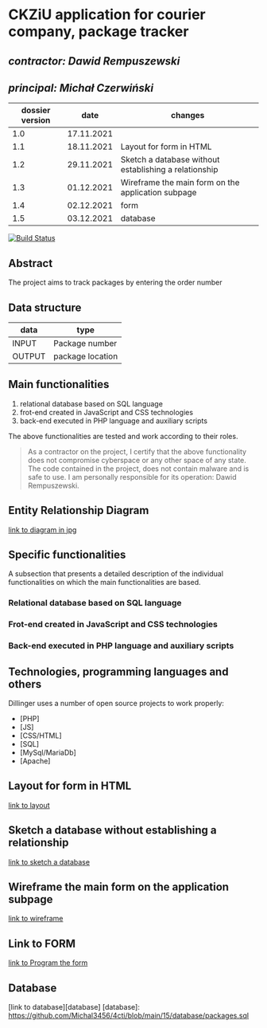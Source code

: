 # CKZiU application for courier company, package tracker

## _contractor: Dawid Rempuszewski_
## _principal: Michał Czerwiński_


| dossier version | date | changes |
| ------ | ------ | ------- |
| 1.0 | 17.11.2021 |
| 1.1 | 18.11.2021 | Layout for form in HTML |
| 1.2 | 29.11.2021 | Sketch a database without establishing a relationship|
| 1.3 | 01.12.2021 | Wireframe the main form on the application subpage |
| 1.4 | 02.12.2021 | form |
| 1.5 | 03.12.2021 | database |

[![Build Status](https://travis-ci.org/joemccann/dillinger.svg?branch=master)](https://travis-ci.org/joemccann/dillinger)

## Abstract 
The project aims to track packages by entering the order number

## Data structure

| data | type |
| ------ | ------ |
| INPUT | Package number |
| OUTPUT | package location |

## Main functionalities

1. relational database based on SQL language
1. frot-end created in JavaScript and CSS technologies
1. back-end executed in PHP language and auxiliary scripts

The above functionalities are tested and work according to their roles.

> As a contractor on the project, I certify that the above functionality 
> does not compromise cyberspace or any other space of any state. 
> The code contained in the project, does not contain malware and is safe to use. 
> I am personally responsible for its operation: Dawid Rempuszewski.

## Entity Relationship Diagram

[link to diagram in jpg][erd]

## Specific functionalities

A subsection that presents a detailed description of the individual functionalities on which the main functionalities are based.

### Relational database based on SQL language

### Frot-end created in JavaScript and CSS technologies

### Back-end executed in PHP language and auxiliary scripts

## Technologies, programming languages and others

Dillinger uses a number of open source projects to work properly:

- [PHP]
- [JS]
- [CSS/HTML]
- [SQL]
- [MySql/MariaDb]
- [Apache]

 [erd]: <https://github.com/Michal3456/example_project/blob/main/sprites/Untitled%20Diagram.jpg>
  
## Layout for form in HTML

[link to layout][form]

## Sketch a database without establishing a relationship

[link to sketch a database][db]

[form]: <https://github.com/Michal3456/4cti/blob/main/15/sprites/layout.png>
[db]: <https://github.com/Michal3456/4cti/blob/main/15/sprites/database.png>

## Wireframe the main form on the application subpage

[link to wireframe][wireframe]

[wireframe]: https://github.com/Michal3456/4cti/blob/main/15/sprites/wireframe.png
## Link to FORM
[link to Program the form][form1]

[form1]: <https://github.com/Michal3456/4cti/blob/main/15/main/form.html>

## Database
[link to database][database]
[database]: https://github.com/Michal3456/4cti/blob/main/15/database/packages.sql
